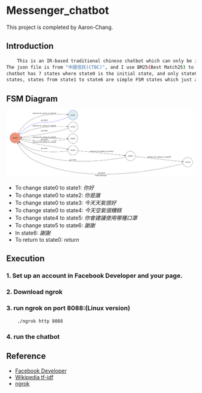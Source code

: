 # Messenger_chatbot

This project is completed by Aaron-Chang.

## Introduction
```sh
    This is an IR-based traditional chinese chatbot which can only be implemented on Messenger platfrom. 
The json file is from "中國信託(CTBC)", and I use BM25(Best Match25) to complete the task. Furthermore,the
chatbot has 7 states where state0 is the initial state, and only state0 can perform BM25. As regards other
states, states from state1 to state6 are simple FSM states which just accept certain strings.
```
## FSM Diagram
![fsm](./computation_theory_project/diagram.png)

* To change state0 to state1:
    *你好*
* To change state0 to state2:
    *你是誰*
* To change state0 to state3:
    *今天天氣很好*
* To change state0 to state4:
    *今天空氣很糟糕*
* To change state4 to state5:
    *你會建議使用哪種口罩*
* To change state5 to state6:
    *謝謝*
* In state6:
    *謝謝*
* To return to state0:
    *return*
## Execution
### 1. Set up an account in Facebook Developer and your page.
### 2. Download ngrok
### 3. run ngrok on port 8088:(Linux version)
```sh
    ./ngrok http 8088
```
### 4. run the chatbot
## Reference
* [Facebook Developer](https://developers.facebook.com)
* [Wikipedia tf-idf](https://en.wikipedia.org/wiki/Tf-idf)
* [ngrok](https://ngrok.com)
